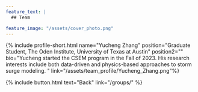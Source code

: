 ```yaml
---
feature_text: |
  ## Team

feature_image: "/assets/cover_photo.png"
---
```

{% include profile-short.html name="Yucheng Zhang" position="Graduate Student, The Oden Institute, University of Texas at Austin" position2=""  bio="Yucheng started the CSEM program in the Fall of 2023. His research interests include both data-driven and physics-based approaches to storm surge modeling.
" link="/assets/team_profile/Yucheng_Zhang.png"%}



[]()


{% include button.html text="Back" link="/groups/" %}
